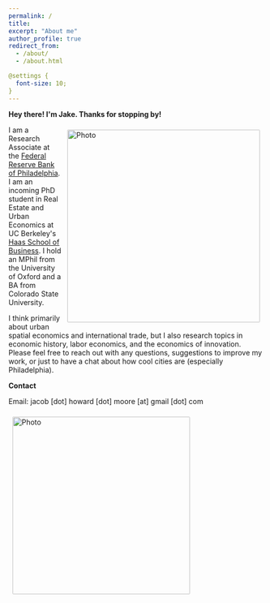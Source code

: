 ```yaml
---
permalink: /
title: 
excerpt: "About me"
author_profile: true
redirect_from: 
  - /about/
  - /about.html

@settings {
  font-size: 10;
}
---
```


**Hey there! I'm Jake. Thanks for stopping by!**

<img align="right" src="https://jacobhmoore.github.io/images/IMG_0015.jpg" alt="Photo" style="width: 380px; border-radius: 10px; padding: 8px 8px 8px 8px"/>

I am a Research Associate at the [Federal Reserve Bank of Philadelphia](https://www.philadelphiafed.org/). I am an incoming PhD student in Real Estate and Urban Economics at UC Berkeley's [Haas School of Business](https://haas.berkeley.edu/realestate/). I hold an MPhil from the University of Oxford and a BA from Colorado State University.

I think primarily about urban spatial economics and international trade, but I also research topics in economic history, labor economics, and the economics of innovation. Please feel free to reach out with any questions, suggestions to improve my work, or just to have a chat about how cool cities are (especially Philadelphia).

**Contact**

Email: jacob [dot] howard [dot] moore [at] gmail [dot] com


<img align="left" src="https://jacobhmoore.github.io/images/berkeley_haas_logo.jpg" alt="Photo" style="width: 350px; border-radius: 10px; padding: 8px 8px 8px 8px"/>
